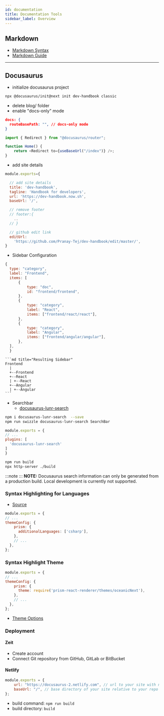 ```yaml
---
id: documentation
title: Documentation Tools
sidebar_label: Overview
---
```


## Markdown

- [Markdown Syntax](https://daringfireball.net/projects/markdown/syntax)
- [Markdown Guide](https://markdown-guide.readthedocs.io/en/latest/index.html)

---

## Docusaurus

- initialize docusaurus project

```bash title="terminal"
npx @docusaurus/init@next init dev-handbook classic

```

- delete blog/ folder
- enable "docs-only" mode

```json title="docusaurus.config"
docs: {
  routeBasePath: "", // docs-only mode
}
```

```js title="index.js"
import { Redirect } from "@docusaurus/router";

function Home() {
    return <Redirect to={useBaseUrl("/index")} />;
}
```

- add site details

```js title="docusaurus.config.js"
module.exports={

  // add site details
  title: 'dev-handbook',
  tagline: 'Handbook for developers',
  url: 'https://dev-handbook.now.sh',
  baseUrl: '/',

  // remove footer
  // footer:{
    ..
  // }

  // github edit link
  editUrl:
    'https://github.com/Pranay-Tej/dev-handbook/edit/master/',
}
```

- Sidebar Configuration

```js title="sidebar.js"
{
  type: "category",
  label: "Frontend",
  items: [
      {
          type: "doc",
          id: "frontend/frontend",
      },
      {
          type: "category",
          label: "React",
          items: ["frontend/react/react"],
      },
      {
          type: "category",
          label: "Angular",
          items: ["frontend/angular/angular"],
      },
  ],
  }
```

    ```md title="Resulting Sidebar"
    Frontend
      |
      +--Frontend
      +--React
      | +--React
      +--Angular
      | +--Angular
    ```

- Searchbar
  - [docusaurus-lunr-search](https://github.com/lelouch77/docusaurus-lunr-search)
  
```bash title="project_folder"
npm i docusaurus-lunr-search  --save
npm run swizzle docusaurus-lunr-search SearchBar
```

```js title="docusaurus.config.js"
module.exports = {
// ...
plugins: [
  'docusaurus-lunr-search'
]
}
```

```bash title="project_folder"
npm run build
npx http-server ./build
```

:::note
:::
**NOTE:** Docusaurus search information can only be generated from a production build. Local development is currently not supported.

### Syntax Highlighting for Languages

- [Source](https://v2.docusaurus.io/docs/markdown-features/#syntax-highlighting)

```js title="docusaurus.config.js"
module.exports = {
// ...
themeConfig: {
    prism: {
      additionalLanguages: ['csharp'],
    },
    // ...
  },
};
```

### Syntax Highlight Theme

```js title="docusaurus.config.js"
module.exports = {
// ...
themeConfig: {
    prism: {
      theme: require('prism-react-renderer/themes/oceanicNext'),
    },
    // ...
  },
};
```

- [Theme Options](https://github.com/FormidableLabs/prism-react-renderer/tree/master/src/themes)

### Deployment

#### Zeit

- Create account
- Connect Git repository from GitHub, GitLab or BitBucket

#### Netlify

  ```js title="docusaurus.config.js"
  module.exports = {
      url: "https://docusaurus-2.netlify.com", // url to your site with no trailing slash
      baseUrl: "/", // base directory of your site relative to your repo
  };
  ```

- build command: `npm run build`
- build directory: `build`
